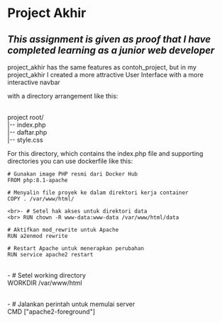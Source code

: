 # Project Akhir

## _This assignment is given as proof that I have completed learning as a junior web developer_

<p>project_akhir has the same features as contoh_project, but in my project_akhir I created a more attractive User Interface with a more interactive navbar</p>
<p>with a directory arrangement like this:
  
<br>project root/
<br>|-- index.php
<br>|-- daftar.php
<br>|-- style.css</p>

<p>For this directory, which contains the index.php file and supporting directories you can use dockerfile like this:</p>

```
# Gunakan image PHP resmi dari Docker Hub
FROM php:8.1-apache
```
```
# Menyalin file proyek ke dalam direktori kerja container
COPY . /var/www/html/
```
```
<br>- # Setel hak akses untuk direktori data
<br> RUN chown -R www-data:www-data /var/www/html/data
```
```
# Aktifkan mod_rewrite untuk Apache
RUN a2enmod rewrite
```
```
# Restart Apache untuk menerapkan perubahan
RUN service apache2 restart
```

<br>- # Setel working directory
<br> WORKDIR /var/www/html

<br>- # Jalankan perintah untuk memulai server
<br> CMD ["apache2-foreground"]
